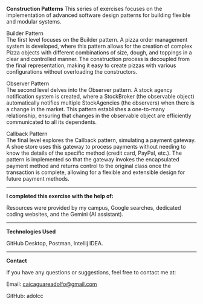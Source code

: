 **Construction Patterns**
This series of exercises focuses on the implementation of advanced software design patterns for building flexible and modular systems.

Builder Pattern  
The first level focuses on the Builder pattern. A pizza order management system is developed, where this pattern allows for the creation of complex Pizza objects with different combinations of size, dough, and toppings in a clear and controlled manner. The construction process is decoupled from the final representation, making it easy to create pizzas with various configurations without overloading the constructors.

Observer Pattern  
The second level delves into the Observer pattern. A stock agency notification system is created, where a StockBroker (the observable object) automatically notifies multiple StockAgencies (the observers) when there is a change in the market. This pattern establishes a one-to-many relationship, ensuring that changes in the observable object are efficiently communicated to all its dependents.

Callback Pattern  
The final level explores the Callback pattern, simulating a payment gateway. A shoe store uses this gateway to process payments without needing to know the details of the specific method (credit card, PayPal, etc.). The pattern is implemented so that the gateway invokes the encapsulated payment method and returns control to the original class once the transaction is complete, allowing for a flexible and extensible design for future payment methods.

---

**I completed this exercise with the help of:**

Resources were provided by my campus, Google searches, dedicated coding websites, and the Gemini (AI assistant).

---

**Technologies Used**

GitHub Desktop, Postman, Intellij IDEA. 

---

**Contact**

If you have any questions or suggestions, feel free to contact me at:

Email: caicaguareadolfo@gmail.com

GitHub: adolcc


